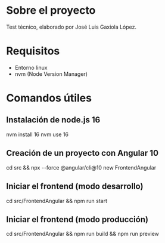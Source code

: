 # Sobre el proyecto
Test técnico, elaborado por José Luis Gaxiola López.

# Requisitos
- Entorno linux
- nvm (Node Version Manager)

# Comandos útiles
## Instalación de node.js 16
nvm install 16
nvm use 16

## Creación de un proyecto con Angular 10
cd src && npx --force @angular/cli@10 new FrontendAngular

## Iniciar el frontend (modo desarrollo)
cd src/FrontendAngular && npm run start

## Iniciar el frontend (modo producción)
cd src/FrontendAngular && npm run build && npm run preview
